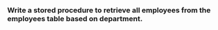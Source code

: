 ### Write a stored procedure to retrieve all employees from the employees table based on department.